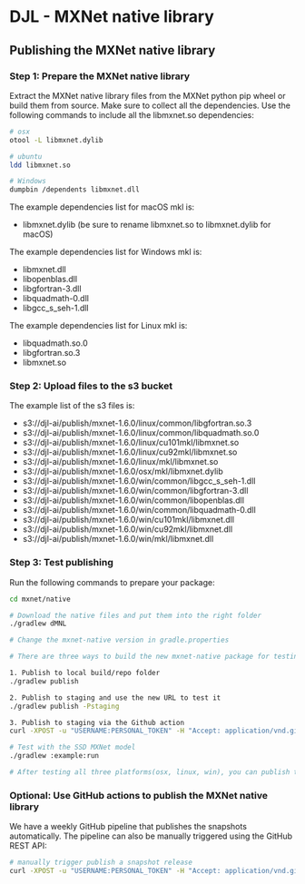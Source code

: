 # DJL - MXNet native library

## Publishing the MXNet native library

### Step 1: Prepare the MXNet native library

Extract the MXNet native library files from the MXNet python pip wheel or build them from source.
Make sure to collect all the dependencies. Use the following commands to include all the libmxnet.so dependencies:
```bash
# osx
otool -L libmxnet.dylib

# ubuntu
ldd libmxnet.so

# Windows
dumpbin /dependents libmxnet.dll
```

The example dependencies list for macOS mkl is:

- libmxnet.dylib (be sure to rename libmxnet.so to libmxnet.dylib for macOS)

The example dependencies list for Windows mkl is:

- libmxnet.dll
- libopenblas.dll
- libgfortran-3.dll
- libquadmath-0.dll
- libgcc_s_seh-1.dll

The example dependencies list for Linux mkl is:

- libquadmath.so.0
- libgfortran.so.3
- libmxnet.so


### Step 2: Upload files to the s3 bucket

The example list of the s3 files is:

- s3://djl-ai/publish/mxnet-1.6.0/linux/common/libgfortran.so.3
- s3://djl-ai/publish/mxnet-1.6.0/linux/common/libquadmath.so.0
- s3://djl-ai/publish/mxnet-1.6.0/linux/cu101mkl/libmxnet.so
- s3://djl-ai/publish/mxnet-1.6.0/linux/cu92mkl/libmxnet.so
- s3://djl-ai/publish/mxnet-1.6.0/linux/mkl/libmxnet.so
- s3://djl-ai/publish/mxnet-1.6.0/osx/mkl/libmxnet.dylib
- s3://djl-ai/publish/mxnet-1.6.0/win/common/libgcc_s_seh-1.dll
- s3://djl-ai/publish/mxnet-1.6.0/win/common/libgfortran-3.dll
- s3://djl-ai/publish/mxnet-1.6.0/win/common/libopenblas.dll
- s3://djl-ai/publish/mxnet-1.6.0/win/common/libquadmath-0.dll
- s3://djl-ai/publish/mxnet-1.6.0/win/cu101mkl/libmxnet.dll
- s3://djl-ai/publish/mxnet-1.6.0/win/cu92mkl/libmxnet.dll
- s3://djl-ai/publish/mxnet-1.6.0/win/mkl/libmxnet.dll

### Step 3: Test publishing

Run the following commands to prepare your package:

```bash
cd mxnet/native

# Download the native files and put them into the right folder
./gradlew dMNL

# Change the mxnet-native version in gradle.properties

# There are three ways to build the new mxnet-native package for testing

1. Publish to local build/repo folder
./gradlew publish

2. Publish to staging and use the new URL to test it
./gradlew publish -Pstaging

3. Publish to staging via the Github action
curl -XPOST -u "USERNAME:PERSONAL_TOKEN" -H "Accept: application/vnd.github.everest-preview+json" -H "Content-Type: application/json" https://api.github.com/repos/USERNAME/RESPOSITORY_NAME/dispatches --data '{"event_type": “mxnet-staging-pub"}'

# Test with the SSD MXNet model
./gradlew :example:run

# After testing all three platforms(osx, linux, win), you can publish the package through sonatype.
```

### Optional: Use GitHub actions to publish the MXNet native library

We have a weekly GitHub pipeline that publishes the snapshots automatically. The pipeline can also be manually triggered using the GitHub REST API:

```bash
# manually trigger publish a snapshot release
curl -XPOST -u "USERNAME:PERSONAL_TOKEN" -H "Accept: application/vnd.github.everest-preview+json" -H "Content-Type: application/json" https://api.github.com/repos/USERNAME/RESPOSITORY_NAME/dispatches --data '{"event_type": “mxnet-snapshot-pub"}'
```
